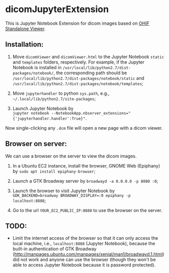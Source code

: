 # dicomJupyterExtension

This is Jupyter Notebook Extension for dicom images based on [OHIF Standalone Viewer](https://github.com/OHIF/Viewers/tree/master/StandaloneViewer).

## Installation:

1. Move `dicomViewer` and `dicomViewer.html` to the Jupyter Notebook `static` and `templates` folders, respectively. For example, if the Jupyter Notebook is installed in `/usr/local/lib/python2.7/dist-packages/notebook/`, the corresponding path should be `/usr/local/lib/python2.7/dist-packages/notebook/static` and `/usr/local/lib/python2.7/dist-packages/notebook/templates`;

2. Move `jupyterhandler` to python `sys.path`, e.g., `~/.local/lib/python2.7/site-packages`;

3. Launch Jupyter Notebook by  
`jupyter notebook --NotebookApp.nbserver_extensions="{'jupyterhandler.handler':True}"`.

Now single-clicking any `.dcm` file will open a new page with a dicom viewer.

## Browser on server:
We can use a browser on the server to view the dicom images. 

1. In a Ubuntu EC2 instance, install the browser, GNOME Web (Epiphany) by `sudo apt install epiphany-browser`;

2. Launch a GTK Broadway server by `broadwayd -a 0.0.0.0 -p 8080 :0`;

3. Launch the browser to visit Jupyter Notebook by   
`GDK_BACKEND=broadway BROADWAY_DISPLAY=:0 epiphany -p localhost:8888`;

4. Go to the url `YOUR_EC2_PUBLIC_IP:8080` to use the browser on the server.

## TODO:
* Limit the internet access of the browser so that it can only access the local machine, i.e., `localhost:8888` (Jupyter Notebook), because the built-in authentication of GTK Broadway (http://manpages.ubuntu.com/manpages/xenial/man1/broadwayd.1.html) did not work and anyone can use the browser (though they won't be able to access Jupyter Notebook because it is password protected). 
